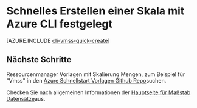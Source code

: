 <properties
    pageTitle="Skalieren Sätze CLI schnellen Erstellen | Microsoft Azure"
    description="Bereitstellen von skalieren, die mithilfe von quick CLI Mengen erstellen."
    keywords="virtuellen Computern skalieren Datensätze" 
    services="virtual-machine-scale-sets"
    documentationCenter=""
    authors="gatneil"
    manager="madhana"
    editor="tysonn"
    tags="azure-resource-manager" />

<tags
    ms.service="virtual-machine-linux"
    ms.workload="infrastructure-services"
    ms.tgt_pltfrm="vm-linux"
    ms.devlang="na"
    ms.topic="article"
    ms.date="03/31/2016"
    ms.author="gatneil"/>

# <a name="quickly-create-a-scale-set-using-the-azure-cli"></a>Schnelles Erstellen einer Skala mit Azure CLI festgelegt

[AZURE.INCLUDE [cli-vmss-quick-create](../../includes/virtual-machines-linux-cli-vmss-quick-create-include.md)]

## <a name="next-steps"></a>Nächste Schritte

Ressourcenmanager Vorlagen mit Skalierung Mengen, zum Beispiel für "Vmss" in den [Azure Schnellstart Vorlagen Github Repo](https://github.com/Azure/azure-quickstart-templates)suchen.

Checken Sie nach allgemeinen Informationen der [Hauptseite für Maßstab Datensätze](https://azure.microsoft.com/services/virtual-machine-scale-sets/)aus.

